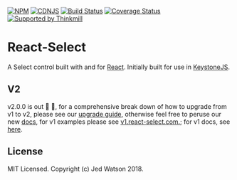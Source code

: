 [![NPM](https://img.shields.io/npm/v/react-select.svg)](https://www.npmjs.com/package/react-select)
[![CDNJS](https://img.shields.io/cdnjs/v/react-select.svg)](https://cdnjs.com/libraries/react-select)
[![Build Status](https://travis-ci.org/JedWatson/react-select.svg?branch=v2)](https://travis-ci.org/JedWatson/react-select)
[![Coverage Status](https://coveralls.io/repos/JedWatson/react-select/badge.svg?branch=v2&service=github)](https://coveralls.io/github/JedWatson/react-select?branch=v2)
[![Supported by Thinkmill](https://thinkmill.github.io/badge/heart.svg)](http://thinkmill.com.au/?utm_source=github&utm_medium=badge&utm_campaign=react-select)

# React-Select

A Select control built with and for [React](http://facebook.github.io/react/index.html). Initially built for use in [KeystoneJS](http://www.keystonejs.com).

## V2 

v2.0.0 is out :tada: :tada:, for a comprehensive break down of how to upgrade from v1 to v2, please see our [upgrade guide](https:/react-select.com/upgrade-guide), otherwise feel free to peruse our new [docs](https://react-select.com), for v1 examples please see [v1.react-select.com.](https://v1.react-select.com); for v1 docs, see [here](https://github.com/JedWatson/react-select/tree/v2).

## License

MIT Licensed. Copyright (c) Jed Watson 2018.
